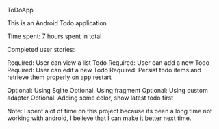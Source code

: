 ToDoApp

This is an Android Todo application 

Time spent: 7 hours spent in total

Completed user stories:

 Required: User can view a list Todo
 Required: User can add a new Todo
 Required: User can edit a new Todo
 Required: Persist todo items and retrieve them properly on app restart

 Optional: Using Sqlite
 Optional: Using fragment
 Optional: Using custom adapter
 Optional: Adding some color, show latest todo first

Note:
 I spent alot of time on this project because its been a long time not working with android, I believe that I can make it better next time.